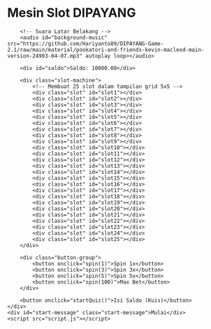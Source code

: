 <html lang="id">
<head>
    <meta charset="UTF-8">
    <meta name="viewport" content="width=device-width, initial-scale=1.0">
    <title>Mesin Slot DIPAYANG</title>
    <link rel="stylesheet" href="style.css">
</head>
<body>
    <div class="container">
        <h1>Mesin Slot DIPAYANG</h1>

        <!-- Suara Latar Belakang -->
        <audio id="background-music" src="https://github.com/Hariyanto89/DIPAYANG-Game-2.1/raw/main/material/pookatori-and-friends-kevin-macleod-main-version-24903-04-07.mp3" autoplay loop></audio>

        <div id="saldo">Saldo: 10000.00</div>

        <div class="slot-machine">
            <!-- Membuat 25 slot dalam tampilan grid 5x5 -->
            <div class="slot" id="slot1"></div>
            <div class="slot" id="slot2"></div>
            <div class="slot" id="slot3"></div>
            <div class="slot" id="slot4"></div>
            <div class="slot" id="slot5"></div>
            <div class="slot" id="slot6"></div>
            <div class="slot" id="slot7"></div>
            <div class="slot" id="slot8"></div>
            <div class="slot" id="slot9"></div>
            <div class="slot" id="slot10"></div>
            <div class="slot" id="slot11"></div>
            <div class="slot" id="slot12"></div>
            <div class="slot" id="slot13"></div>
            <div class="slot" id="slot14"></div>
            <div class="slot" id="slot15"></div>
            <div class="slot" id="slot16"></div>
            <div class="slot" id="slot17"></div>
            <div class="slot" id="slot18"></div>
            <div class="slot" id="slot19"></div>
            <div class="slot" id="slot20"></div>
            <div class="slot" id="slot21"></div>
            <div class="slot" id="slot22"></div>
            <div class="slot" id="slot23"></div>
            <div class="slot" id="slot24"></div>
            <div class="slot" id="slot25"></div>
        </div>

        <div class="button-group">
            <button onclick="spin(1)">Spin 1x</button>
            <button onclick="spin(3)">Spin 3x</button>
            <button onclick="spin(5)">Spin 5x</button>
            <button onclick="spin(100)">Max Bet</button>
        </div>

        <button onclick="startQuiz()">Isi Saldo (Kuis)</button>
    </div>
    <div id="start-message" class="start-message">Mulai</div>
    <script src="script.js"></script>
</body>
</html>
